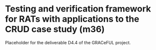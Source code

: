 # Testing and verification framework for RATs with applications to the CRUD case study (m36)

Placeholder for the deliverable D4.4 of the GRACeFUL project.
